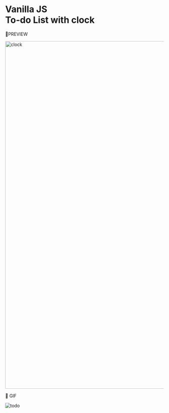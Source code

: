 # Vanilla JS<br>  To-do List with clock 

🧷PREVIEW

<img width="1100" alt="clock" src="https://user-images.githubusercontent.com/54101187/110818265-74d72f80-82d0-11eb-8a7f-a2fafce7ee29.png">

🧷 GIF


![todo](https://user-images.githubusercontent.com/54101187/110819777-d8ae2800-82d1-11eb-8756-afdf0fd30ee4.gif)
